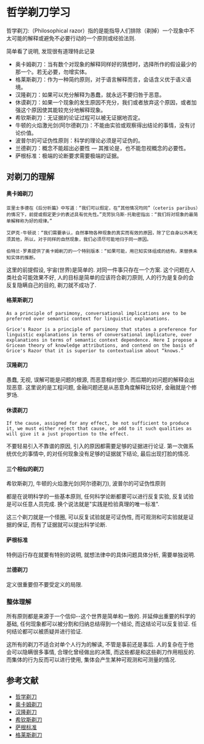 # 哲学剃刀学习

哲学剃刀:（Philosophical razor）指的是能指导人们排除（剃掉）一个现象中不太可能的解释或避免不必要行动的一个原则或经验法则.

简单看了说明, 发现很有道理特此记录

* 奥卡姆剃刀：当有数个对现象的解释同样好的猜想时，选择所作的假设最少的那一个。若无必要，勿增实体。
* 格莱斯剃刀：作为一种简约原则，对于语言解释而言，会话含义优于语义语境。
* 汉隆剃刀：如果可以充分解释为愚蠢，就永远不要归咎于恶意。
* 休谟剃刀：如果一个现象的发生原因不充分，我们或者放弃这个原因，或者加强这个原因使其能较充分地解释现象。
* 希钦斯剃刀：无证据的论证过程可以被无证据地否定。
* 牛顿的火焰激光剑(阿尔德剃刀)：不能由实验或观察得出结论的事情，没有讨论价值。
* 波普尔的可证伪性原则：科学的理论必须是可证伪的。
* 兰德剃刀：概念不能超出必要性 — 其推论是，也不能忽视概念的必要性。
* 萨根标准：极端的论断要求需要极端的证据。

## 对剃刀的理解

#### 奥卡姆剃刀

`亚里士多德在《后分析篇》中写道：“我们可以假定，在“其他情况均同”（ceteris paribus）的情况下，前提或假定更少的表述具有优先性。”克劳狄乌斯·托勒密指出：“我们将对现象的最简单解释称为好的规律。”`

`艾萨克·牛顿说：“我们需要承认，自然事物各种现象的真实而有效的原因，除了它自身以外再无须其他，所以，对于同样的自然现象，我们必须尽可能地归于同一原因。`

`伯特兰·罗素提供了奥卡姆剃刀的一个特别版本：“如果可能，用已知实体组成的结构，来替换未知实体的推断。`

这里的前提假设, 宇宙(世界)是简单的. 对同一件事只存在一个方案. 这个问题在人类社会可能效果不好, 人的目标是简单的应该符合剃刀原则, 人的行为是复杂的会反复隐瞒自己的目的, 剃刀就不成功了.

#### 格莱斯剃刀

`As a principle of parsimony, conversational implications are to be preferred over semantic context for linguistic explanations.`

`Grice's Razor is a principle of parsimony that states a preference for linguistic explanations in terms of conversational implicature, over explanations in terms of semantic context dependence. Here I propose a Gricean theory of knowledge attributions, and contend on the basis of Grice's Razor that it is superior to contextualism about “knows.”`


#### 汉隆剃刀

愚蠢, 无视, 误解可能是问题的根源, 而恶意相对很少. 而后期的对问题的解释会出现恶意. 这里说的是工程问题, 金融问题还是从恶意角度解释比较好, 金融就是个修罗场.

#### 休谟剃刀

`If the cause, assigned for any effect, be not sufficient to produce it, we must either reject that cause, or add to it such qualities as will give it a just proportion to the effect.`

不要轻易引入不靠谱的原因, 引入的原因都需要足够的证据进行论证. 第一次做系统优化的事情中, 的对任何现象没有足够的证据就下结论, 最后出现打脸的情况.

#### 三个相似的剃刀

希钦斯剃刀, 牛顿的火焰激光剑(阿尔德剃刀), 波普尔的可证伪性原则

都是在说明科学的一些基本原则, 任何科学论断都要可以进行反复实验, 反复试验是可以任意人员完成. 换个说法就是"实践是检验真理的唯一标准".

这三个剃刀就是一个怪圈, 可以反复试验就是可证伪性, 而可观测和可实验就是证据的保证, 而有了证据就可以提出科学论断.

#### 萨根标准

特例运行存在就要有特别的说明, 就想法律中的具体问题具体分析, 需要单独说明.

#### 兰德剃刀

定义很重要但不要受定义的局限.

### 整体理解

所有原则都是来源于一个信仰\-\-这个世界是简单和一致的. 并延伸出重要的科学的基础, 任何现象都可以被分割和归纳总结得到一个结论, 而这结论可以反复验证. 任何结论都可以被质疑并进行验证.

这所有的剃刀不适合对单个人行为的解读, 不管是事前还是事后. 人的复杂在于他会可以隐瞒很多事情, 合理化曾经做出的决策, 而这些都是和这些剃刀作用相反的. 而集体的行为反而可以进行使用, 集体会产生某种可观测和可测量的情况.

## 参考文献
* [哲学剃刀](https://zh.wikipedia.org/wiki/%E5%93%B2%E5%AD%A6%E5%89%83%E5%88%80)
* [奥卡姆剃刀](https://zh.wikipedia.org/wiki/%E5%A5%A5%E5%8D%A1%E5%A7%86%E5%89%83%E5%88%80)
* [汉隆剃刀](https://zh.wikipedia.org/wiki/%E6%B1%89%E9%9A%86%E5%89%83%E5%88%80)
* [希钦斯剃刀](https://zh.wikipedia.org/wiki/%E5%B8%8C%E9%92%A6%E6%96%AF%E5%89%83%E5%88%80)
* [萨根标准](https://zh.wikipedia.org/wiki/%E8%96%A9%E6%A0%B9%E6%A8%99%E6%BA%96)
* [格莱斯剃刀](https://onlinelibrary.wiley.com/doi/abs/10.1111/j.1467-9973.2007.00512.x)
